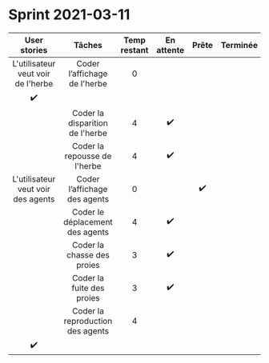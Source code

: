 # Sprint 2021-03-11

|                User stories                |                       Tâches                       | Temp restant |     En attente     |       Prête        | Terminée |
| :----------------------------------------: | :------------------------------------------------: | :----------: | :----------------: | :----------------: | :------: |
| L'utilisateur veut voir de l'herbe  |            Coder l’affichage de l'herbe             |      0       |
:heavy_check_mark: |          |
|                                            |         Coder la disparition de l'herbe         |      4       |  :heavy_check_mark:                  |  |          |
|                                            |         Coder la repousse de l'herbe         |      4       |  :heavy_check_mark:                  |  |          |
| L'utilisateur veut voir des agents  |            Coder l’affichage des agents             |      0       |                    | :heavy_check_mark: |          |
|                                            |         Coder le déplacement des agents         |      4       |  :heavy_check_mark:                  |  |          |
|                                            |           Coder la chasse des proies            |      3       | :heavy_check_mark:                   |  |          |
|                                            |           Coder la fuite des proies             |      3      | :heavy_check_mark: |                    |          |
|                                            |         Coder la reproduction des agents         |      4       |
:heavy_check_mark:                  |  |          |
